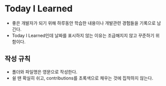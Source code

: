 # Today I Learned

- 좋은 개발자가 되기 위해 하루동안 학습한 내용이나 개발관련 경험들을 기록으로 남긴다.
- Today I Learned인데 날짜를 표시하지 않는 이유는 조급해지지 않고 꾸준하기 위함이다.



## 작성 규칙

- 폴더와 파일명은 영문으로 작성한다.
- 쉴 땐 확실히 쉬고, contributions를 초록색으로 채우는 것에 집착하지 않는다.